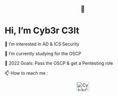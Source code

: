 <h2 align="center">👋</h2> 
<h1 align="left">Hi, I’m Cyb3r C3lt</h1>

👀 I’m interested in AD & ICS Security

🌱 I’m currently studying for the OSCP

🥅 2022 Goals: Pass the OSCP & get a Pentesting role

📫 How to reach me :
<p align="center">
<a href="https://twitter.com/cyb3rc3lt" target="blank"><img align="center" src="https://cdn.jsdelivr.net/npm/simple-icons@3.0.1/icons/twitter.svg" alt="Cyb3rC3lt" height="30" width="40" /></a>
</p>
